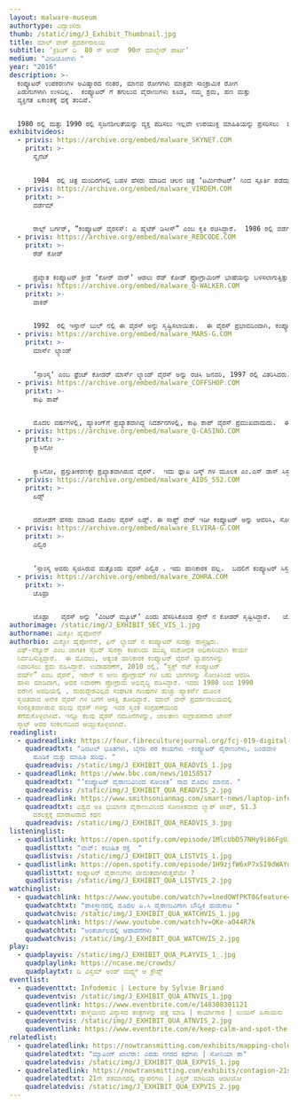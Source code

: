 ```yaml
---
layout: malware-museum
authortype: ವಿದ್ವಾಂಸರು
thumb: /static/img/J_Exhibit_Thumbnail.jpg
title: ಮಾಲ್‌ ವೇರ್‌ ಪ್ರದರ್ಶನಾಲಯ
subtitle: ʼಕ್ರಶಿಂಗ್‌ ದಿ  80 ಸ್‌ ಆಂಡ್‌  90ಸ್‌ ಮಾಲ್ವೇರ್‌ ಪಾರ್ಟಿʼ
medium: "ವೀಡಿಯೋಗಳು "
year: "2016"
description: >-
  ಕಂಪ್ಯೂಟರ್‌ ಉಪಕರಣಗಳ ಅವಿಷ್ಕಾರದ ನಂತರ, ಮಾನವ ರೋಗಗಳು ಮಾತ್ರವೇ ಸಾಂಕ್ರಾಮಿಕ ರೋಗ
  ಪಿಡುಗುಗಳಾಗಿ ಉಳಿದಿಲ್ಲ.  ಕಂಪ್ಯೂಟರ್‌ ಗೆ ತಗುಲುವ ವೈರಾಣುಗಳು ಕೂಡ, ನಮ್ಮ ಶ್ರಮ, ಹಣ ಮತ್ತು
  ವ್ಯಕ್ತಿಗತ ಏಕಾಂತಕ್ಕೆ ಧಕ್ಕೆ ತಂದಿವೆ.


  1980 ರಲ್ಲಿ ಮತ್ತು 1990 ರಲ್ಲಿ ಸೃಜನಶೀಲತೆಯನ್ನು ವ್ಯಕ್ತ ಪಡಿಸಲು ಇಲ್ಲವೇ ಉಪಯುಕ್ತ ಮಾಹಿತಿಯನ್ನು ಪ್ರಸರಿಸಲು  ಮೊದಲ ಕೋಡರ್‌ ಗಳು  ಮೈಕ್ರೋ ಸಾಫ್ಟ್‌ ಡಿಸ್ಕ್‌ ಆಪರೇಟಿಂಗ್‌ ಸಿಸ್ಟಮ್‌ (ಎಂ.ಎಸ್. ಡೋಸ್ ) ಮೂಲಕ ವೈರಾಣುಗಳ ರೂಪದಲ್ಲಿನ ಪ್ರೋಗ್ರಾಮ್‌ ಗಳನ್ನು ಹಬ್ಬಿಸುತ್ತಿದ್ದರು.  ಈಗ ಬಹುತೇಕ ಕಂಪ್ಯೂಟರ್‌ ವೈರಾಣುಗಳು  ದುರುದ್ದೇಶ ಪೂರಿತ ವಾಗಿ ರಚಿತಗೊಳ್ಳುತ್ತಿವೆ. ಮಿಕ್ಕೋ ಹೈಪೋನೆನ್‌, ಫಿನ್‌ ಲ್ಯಾಂಡ್‌ ನ ಕಂಪ್ಯೂಟರ್‌ ಸುರಕ್ಷಾ ಶಾಸ್ತ್ರಜ್ಞರು. ಇಂತಹ ಹಲವಾರು ಕುತೂಹಲ ಕಾರಿ ಕಂಪ್ಯೂಟರ್‌ ವೈರಾಣುಗಳನ್ನು ಸಂಗ್ರಹಿಸಿ, ಬೃಹತ್‌ ಸಂಕಲವನ್ನು ತಯಾರಿಸಿದ್ದಾರೆ.  ಈ ವೈರಾಣುಗಳನ್ನು ಸುರಕ್ಷಿತವಾಗಿ ವೀಕ್ಷಿಸ ಬಹುದು. ಅವುಗಳ ದಕ್ಷತೆ ಹಾಗೂ ಕಲ್ಪನೆಗೆ ನಾವು ಮಾರುಹೋಗದೆ ಇರಲಾರೆವು.
exhibitvideos:
  - privis: https://archive.org/embed/malware_SKYNET.COM
    pritxt: >-
      ಸ್ಕೈನೆಟ್


      1984  ರಲ್ಲಿ ಚಿತ್ರ ಮಂದಿರಗಳಲ್ಲಿ ಬಹಳ ಹೆಸರು ಮಾಡಿದ ಚಲನ ಚಿತ್ರ ʼಟರ್ಮಿನೇಟರ್ʼ‌ ನಿಂದ ಸ್ಪೂರ್ತಿ ಪಡೆದು ನಿರ್ಮಿಸಲಾದ ವೈರಸ್. ಕೃತಕ ಬುದ್ಧಿಶಕ್ತಿಯು ನಮ್ಮ ವಿಶ್ವವನ್ನು ತನ್ನ ವಶವಾಗಿಸಿಕೊಳ್ಳುವುದರ ಬಗೆಗೆ ಈ ವೈರಸ್‌ ಒಂದು ದಿಕ್‌ ಸೂಚಿಯಾಗಿದೆ. ಸೌಥ್‌ ಆಂಪ್ಟನ್‌ ವಿಶ್ವ ವಿದ್ಯಾಲಯದಲ್ಲಿ ತಾಂತ್ರಿಕ ಸಂಸ್ಕರಣೆ ಮತ್ತು ಅಲಂಕಾರ ಶಾಸ್ತ್ರದ ಪ್ರೊಫೆಸರ್‌ ಆಗಿ ಕಾರ್ಯ ನಿರ್ವಹಿಸುತ್ತಿರುವ ಜಸ್ಸಿ ಪರಿಕ್ಕಾ,  ಅವರು, “ ಕಂಪ್ಯೂಟರ್‌ ವೈರಸ್ ಗಳು, ತಮ್ಮದೇ ವಿಶಿಷ್ಟ ವೈಜ್ಞಾನಿಕ ಕಥನಗಳನ್ನು ಒದಗಿಸುತ್ತವೆ.  ಕೃತಕ ಜೀವಿಗಳನ್ನು ಸೃಷ್ಟಿಸುವ ಸಂಶೋಧನೆಯಲ್ಲಿ ವೈರಸ್‌ ಗಳ ಅಧ್ಯಯನ ಪ್ರಮುಖ ಪಾತ್ರ ವಹಿಸುತ್ತವೆ” ಎಂದು ಹೇಳಿದ್ದಾರೆ. ಈ ವೈರಸ್‌ “ನಾನು ಕರುಣಾಮಯ ವೈರಸ್” ಎಂದೂ,  ಬಳಕೆದಾರರಿಗೆ ಬಹಳ ಕೆಲಸ ಇರುವ ಕಾರಣ, ಅವರ ಕಂಪ್ಯೂಟರ್‌ ಸಿಸ್ಟಮ್‌ ಅನ್ನು ಮಂದಗೊಳಿಸಿ ಸಹಕಾರ ನೀಡಿದ್ದೇನೆ ಎಂದು ಘೋಷಿಸುತ್ತದೆ.
  - privis: https://archive.org/embed/malware_VIRDEM.COM
    pritxt: >-
      ವರ್ಡೆಮ್‌ 


      ರಾಲ್ಫ್‌ ಬರ್ಗರ್‌, “ಕಂಪ್ಯೂಟರ್‌ ವೈರಸಸ್:‌ ಎ ಹೈಟೆಕ್‌ ಡಿಸೀಸ್‌” ಎಂಬ ಕೃತಿ ರಚಿಸಿದ್ದಾರೆ.  1986 ರಲ್ಲಿ ವರ್ಡೆಮ್‌ ಎಂಬ ವೈರಸ್‌-ಕೋಡ್‌ ಅನ್ನು ತಮ್ಮ ಪುಸ್ತಕದಲ್ಲಿ ಬರೆದು ವೈರಸ್‌ ಗಳ ಸ್ವಭಾವವನ್ನು ಪರಿಚಯಿಸಿದ್ದಾರೆ. ಮೂಲತಹ ವರ್ಡೆಮ್‌ ಒಂದು ನಿದರ್ಶನವಾದರೂ ಸಹ, ಈ ಕೋಡ್‌ ನಿಂದ ಪ್ರೇರಿತರಾದ ಅನೇಕರು, ವರ್ಡೆಮ್‌ ವೈರಸ್‌ ನ ವಿವಿಧ ರೂಪಾಂತರಗಳನ್ನು ವಿಕಸನಗೊಳಿಸಿದರು.  ಈ ಮಾಲ್ವೇರ್‌ ಇಡೀ ವ್ಯವಸ್ಥೆಯನ್ನೇ ಆವರಿಸಿತು.  ಕಂಪ್ಯೂಟರ್‌  ಪರದೆಯ ಮೇಲೆ ಬಣ್ಣ ಬಣ್ಣದ ಆಕಾರಗಳನ್ನು ಸೃಷ್ಟಿಸಿ ಈ ಮೂಲಕ ಕಂಪ್ಯೂಟರ್‌ ಸಾಫ್ಟವೇರ್‌ ಕೆಡಿಸಿ , ವೈರಸ್‌ ಆವರಿಸಿರುವುದನ್ನು ಖಚಿತ ಪಡಿಸುತ್ತದೆ.
  - privis: https://archive.org/embed/malware_REDCODE.COM
    pritxt: >-
      ರೆಡ್‌ ಕೋಡ್‌ 


      ಪ್ರಖ್ಯಾತ ಕಂಪ್ಯೂಟರ್‌ ಕ್ರೀಡೆ ʼಕೋರ್‌ ವಾರ್ʼ ಆಡಲು ರೆಡ್‌ ಕೋಡ್‌ ಪ್ರೋಗ್ರಾಮಿಂಗ್‌ ಭಾಷೆಯನ್ನು ಬಳಸಲಾಗುತ್ತಿತ್ತು.  1980 ರಲ್ಲಿ  “ಸೈಂಟಿಫಿಕ್‌ ಅಮೇರಿಕನ್”‌ ನಲ್ಲಿ ಏ.ಕೆ.ಡ್ಯೂಡ್ನೇ ಅವರ ಲೇಖನಗಳ ಮೂಲಕ ಈ ಕ್ರೀಡೆಯು ಪ್ರಖ್ಯಾತಿ ಪಡೆಯಿತು.  ಈ ಕ್ರೀಡೆಯ ಮುಖ್ಯ ಉದ್ದೇಶ್ಯವೆಂದರೆ, ಎದುರಾಳಿಯ ಕೋಡ್‌ ಗೆ ಸಮರ್ಪಕವಾಗಿ ಪ್ರತಿಕೋಡ್‌ ಬರೆಯುವುದು.  ಹಾಸ್ಯಗಳನ್ನು ಮತ್ತು ಸೃಜನಾತ್ಮಕ ಅಭಿವ್ಯಕ್ತಿಗಳನ್ನು  ರಚಿಸಲು ಹಾಗೂ ಪ್ರೋಗ್ರಾಮಿಂಗ್‌ ಕಲೆಯ ಅತ್ಯುನ್ನತ ಮಿತಿಯನ್ನು ಪರೀಕ್ಷಿಸಲು ಸಹ ಈ ಪ್ರೋಗ್ರಾಮಿಂಗ್‌ ಭಾಷೆಯನ್ನು ಬಳಸಲಾಗುತ್ತದೆ. ಈ ಮಾಲ್‌ ವೇರ್‌ ಅಲ್ಲಿ ಇಬ್ಬರು ಎದುರಾಳಿಗಳು ರೆಡ್‌ ಕೋಡ್ ಬಳಸಿಕೊಂಡು ಕಾದಾಡುತ್ತಾರೆ, ಒಬ್ಬರು ಗೆಲುವನ್ನು ಸಾಧಿಸುತ್ತಾರೆ.  ಮೂವತ್ತು ವರ್ಷಗಳ ನಂತರವೂ ಈ ಕ್ರೀಡೆಯ ಕ್ಲಿಷ್ಟತೆ ಮತ್ತು ಸೃಜನಾತ್ಮಕತೆಗೆ ಸಾಕ್ಷಿಯಾಗಿದೆ, ಕೋರ್‌ ವಾರ್‌ ಕ್ರೀಡೆಯನ್ನು ಆಡುವ ಪ್ರೋಗ್ರಾಮರ್‌ ಗಳ ಸಣ್ಣ ಸಮೂಹ ಇಂದಿಗೂ ಇದೆ, 
  - privis: https://archive.org/embed/malware_Q-WALKER.COM
    pritxt: >-
      ವಾಕರ್‌   


      1992  ರಲ್ಲಿ ಇಸ್ತಾನ್‌ ಬುಲ್‌ ನಲ್ಲಿ ಈ ವೈರಸ್‌ ಅನ್ನು ಸೃಷ್ಟಿಸಲಾಯಿತು.  ಈ ವೈರಸ್‌ ಪ್ರಭಾವದಿಂದಾಗಿ, ಕಂಪ್ಯೂಟರ್‌ ಪರದೆಯ ಮೇಲೆ ಸತತವಾಗಿ ಒಬ್ಬ ವ್ಯಕ್ತಿಯು ನೆಡೆಯುವುದು ಗೋಚರವಾಗುತ್ತದೆ.  ಈ ಪಾತ್ರವು,  1980 ಯ ಕುಸ್ತಿ ಆಟವಾದ “ಕಮಡೋರ್‌ ಗೇಮ್‌ ಬ್ಯಾಡ್‌ ಸ್ಟ್ರೀಟ್‌ ಬ್ರಾಲರ್‌ “ ಎಂದು ಎಲ್ಲರೂ ಗುರುತಿಸಿದ್ದಾರೆ.  ಈ ವೈರಸ್‌ ಅನ್ನು ನಿರ್ಮಿಸಿರುವವರು ಯಾರು ಎಂದು ತಿಳಿದಿಲ್ಲ.  ಆದ್ದರಿಂದ, ಈ ಪ್ರತ್ಯೇಕ ಪಾತ್ರವನ್ನು ಏಕೆ ಸೃಷ್ಟಿಸಲಾಯಿತು, ಈ ಪಾತ್ರದ ಅರ್ಥವೇನು ಎಂಬ ಹಲವು ಪ್ರಶ್ನೆಗಳು ಉದ್ಭವಿಸಿವೆ.   ಕಂಪ್ಯೂಟರ್‌ ಪರದೆಯ ಮೇಲೆ ವ್ಯಕ್ತಿಯು ಸತತವಾಗಿ ನೆಡೆಯುವವರೆಗೂ ಬಳಕೆದಾರರು ಏನನ್ನೂ ಮಾಡಲಾಗುತ್ತಿರಲಿಲ್ಲ.  ಈ ಮಾಲ್‌ ವೇರ್‌ ನ ದೃಶ್ಯ ಗುಣವತ್ತತೆ ಉತ್ತಮವಾಗಿದೆ, ಆಕರ್ಷಣೀಯವಾಗಿದೆ.  
  - privis: https://archive.org/embed/malware_MARS-G.COM
    pritxt: >-
      ಮಾರ್ಸ್‌ ಲ್ಯಾಂಡ್‌ 


      ʼಸ್ಪಾಂಸ್ಕʼ ಎಂಬ ಫ್ರೆಂಚ್‌ ಕೋಡರ್‌ ಮಾರ್ಸ್‌ ಲ್ಯಾಂಡ್‌ ವೈರಸ್‌ ಅನ್ನು ರಚಿಸಿ ಜನವರಿ, 1997 ರಲ್ಲಿ ವಿತರಿಸಿದರು.  ಇವರು ಅನೇಕ ವೈರಸ್ ಗಳನ್ನು ಸೃಷ್ಟಿಸಿದ್ದಾರೆ.  ಅವರ ಉದ್ದೇಶ್ಯ ಹಾನಿ ಮಾಡುವುದಾಗಿರಲಿಲ್ಲ, ಕೋಡಿಂಗ್‌ ಮೂಲಕ ಸೃಜನಾತ್ಮಕ ಕಲೆಯ ಪ್ರಸರಣವಾಗಿತ್ತು.  ಹಾನಿಕಾರಕ ವೈರಸ್‌ ಗಳನ್ನು ಸೃಷ್ಟಿಸುವುದು ಸುಲಭ.  ಮಾರ್ಸ್‌ ವೈರಸ್‌ ಅನ್ನು ರನ್‌ ಮಾಡಿದಾಗ, ಮಾರ್ಸ್‌ ನ ನಕ್ಷೆಯು ಸೃಷ್ಟಿಯಾಗಿ ಜೊತೆಗೆ, “ವೈರಸ್‌ ಕೋಡಿಂಗ್‌  ಸೃಜನಾತ್ಮಕ ಎಂಬ” ಸಂದೇಶವು ಮೂಡುತ್ತದೆ.  ಇವರು ಸೃಷ್ಟಿಸಿದ ವೈರಸ್‌ ಗಳ ಸಮೂಹವು,  ʼಸ್ಪಾಂಸ್ಕ ವೈರಸ್‌ ಗಳುʼ ಎಂದೇ ಹೆಸರು ಮಾಡಿವೆ. 
  - privis: https://archive.org/embed/malware_COFFSHOP.COM
    pritxt: >-
      ಕಾಫಿ ಶಾಪ್‌ 


      ಮೊದಲ ವರ್ಷಗಳಲ್ಲಿ, ಹ್ಯಾಕಿಂಗ್‌ಗೆ ಪ್ರಖ್ಯಾತವಾಗಿದ್ದ ನಿದರ್ಶನಗಳಲ್ಲಿ, ಕಾಫಿ ಶಾಪ್‌ ವೈರಸ್‌ ಪ್ರಮುಖವಾದುದು.  ಈ ವೈರಸ್‌, ಕಂಪ್ಯೂಟರ್‌ ಅನ್ನು ಆವರಿಸಿದರೆ ,  ಕಂಪ್ಯೂಟರ್‌ ಸಿಸ್ಟಮ್‌ ನ ಎಲ್ಲಾ ಫೈಲ್ ಗಳನ್ನೂ ಅಳಿಸಿ ಕೇವಲ ಪರದೆಯ ಮೇಲೆ  ಗಾಂಜಾ ಎಲೆಯು ಮೂಡಿ ಅದರೊಂದಿಗೆ ʼಲೀಗಲೈಸ್‌ ಕನ್ನಾಬಿಸ್‌ʼ ಎಂಬ ಸಂದೇಶವನ್ನು ನೀಡುತ್ತಿತ್ತು. ಈ ವೈರಸ್‌ ನ ರಚನಕಾರರು ಯಾರೆಂದು ತಿಳಿಯದಿದ್ದರೂ, ಈ ವೈರಸ್‌ ಗಳ ಉದ್ದೇಶ ಹಾನಿಕಾರಕವಾದುದು ಎಂದು ಹೇಳಲಾಗುವುದಿಲ್ಲ.  ಈ ವೈರಸ್‌ಗಳು ಕಂಪ್ಯೂಟರ್‌ ಡಾಟಾದ ಅಪಹರಣ ಅಥವಾ ಭಯ ಮೂಡಿಸದಿದ್ದರೂ, ಉಪಯುಕ್ತ ಸಂದೇಶಗಳನ್ನು ಮತ್ತು ಮಾಹಿತಿಯನ್ನು ನೀಡುತ್ತಿದ್ದವು. 
  - privis: https://archive.org/embed/malware_Q-CASINO.COM
    pritxt: >-
      ಕ್ಯಾಸಿನೋ 


      ಕ್ಯಾಸಿನೋ, ಪ್ರಸ್ತುತೀಕರಣಕ್ಕೇ ಪ್ರಖ್ಯಾತವಾಗಿರುವ ವೈರಸ್‌.  ಇದು ಫ್ಲಾಪಿ ಡಿಸ್ಕ್‌ ಗಳ ಮೂಲಕ ಎಂ.ಎಸ್‌ ಡಾಸ್‌ ಸಿಸ್ಟಮ್ಸ್‌ ಅನ್ನು ಆವರಿಸಿಕೊಂಡು, “ ನಾನು ಈಗ ತಾನೆ ನಿಮ್ಮ ಡಿಸ್ಕ್ ಅಲ್ಲಿದ್ದ ಕೊಬ್ಬನ್ನು ಇಳಿಸಿದ್ದೇನೆ “ ಎಂಬ ಸಂದೇಶವನ್ನು ನೀಡುತ್ತಿತ್ತು.  ನಿಮ್ಮ ಡಾಟಾವನ್ನು ಹುಡುಕಲು ಪರದಾಡ ಬೇಕಾಗಿತ್ತು.  ಒಗಟನ್ನು ಬಿಡಿಸ ಬೇಕಾಗಿತ್ತು, ಸೆಣೆಸಾಟದಲ್ಲಿ ಗೆಲುವು ಸಾಧಿಸಿದರೆ, ನಿಮ್ಮ ಫೈಲ್ಸ್‌ ಗಳನ್ನು ಹಿಂಪಡೆಯ ಬಹುದಿತ್ತು , ಇಲ್ಲವೇ ಎಲ್ಲವೂ ನಾಶವಾಗಿ ಬಿಡುತ್ತಿತ್ತು.   ಕಂಪ್ಯೂಟರ್‌ ಅಲ್ಲಿ ಇರುವ ಎಲ್ಲ ಡಾಟಾ ವನ್ನು ಅಳಿಸಿ ಹಾಕುತ್ತಿದ್ದರೂ, ಈ ವಿದ್ವಂಸಕ ಸ್ವಭಾವವನ್ನು ಹೊರತು ಪಡಿಸಿದರೆ, ಕುತೂಹಲಕಾರಿ ಸನ್ನಿವೇಶವನ್ನು ಸೃಷ್ಟಿಸುತ್ತಿತ್ತು. ಭಾಷೆಯ ದೃಷ್ಟಿಯಿಂದ ಬಹಳ ಜನ ಇದನ್ನು ಅಪರಾಧ ಎಂದೇ ಪರಿಗಣಿಸಿದರು.  1990 ರ ಆದಿಯಲ್ಲಿ ಕ್ಯಾಸಿನೋ ವೈರಸ್‌ ಬಹಳವಾಗಿ ಕಾಡಿತು.  ಡಾಟಾವನ್ನು ಹಿಂಪಡೆಯಲು ಈ ವೈರಸ್‌ ಒಡ್ಡಿದ ಒಗಟನ್ನು ಬಿಡಿಸುವುದೇ ಸೂಕ್ತ ಎಂದು ಎಲ್ಲರೂ ಅಭಿಪ್ರಾಯ ಪಡುತ್ತಿದ್ದರು.  
  - privis: https://archive.org/embed/malware_AIDS_552.COM
    pritxt: >-
      ಏಡ್ಸ್


      ದರೋಡೆಗೆ ಹೆಸರು ಮಾಡಿದ ಮೊದಲ ವೈರಸ್‌ ಏಡ್ಸ್.‌ ಈ ಸಾಫ್ಟ್‌ ವೇರ್‌ ಇಡೀ ಕಂಪ್ಯೂಟರ್‌ ಅನ್ನು ಆವರಿಸಿ, ಸೋಂಕಿತ ಗೊಳಿಸುವುದಲ್ಲದೇ, ನಿಗದಿತ ಹಣ ಪಾವತಿಯಾಗದ ಹೊರತು ಅದನ್ನು ನಿವಾರಿಸಲಾಗುತ್ತಿರಲಿಲ್ಲ. 1989ರಲ್ಲಿ ಹಾರ್ವರ್ಡ್‌ ತರಬೇತಿ ಪಡೆದ   ಜೀವ ವಿಜ್ಞಾನಿ ಜೋಸೆಫ್‌ ಎಲ್‌ ಪೋಪ್‌ ಅವರು ದರೋಡೆಕೋರ ಡಿಸ್ಕ್‌ ಗಳನ್ನು  ಎಚ್.ಐ.ವಿ ಏಡ್ಸ್‌ ಕುರಿತಂತೆ ನೆಡೆದ ಅಂತರ್ರಾಷ್ಟ್ರೀಯ ಸಮ್ಮೇಳನದಲ್ಲಿ ಪಾಲ್ಗೊಂಡವರಿಗೆ ಹಂಚಿದರು.  ಒಂದು ಕಂಪ್ಯೂಟರ್‌ ಅನ್ನು  90 ಬಾರಿ ರಿ-ಬೂಟ್‌ ಮಾಡಿದ ನಂತರ , ಈ ಮಾಲ್‌ ವೇರ್‌ ಎಲ್ಲಾ ಫೈಲ್ಗಳನ್ನು ಎನ್ಕ್ರಿಪ್ಟ್‌ ಮಾಡುತ್ತಿತ್ತು, $ 189 ವಸೂಲಾತಿಯ ನಂತರ ಮತ್ತೆ ಡಿ-ಕ್ರಿಪ್ಟ್‌ ಮಾಡುತ್ತಿತ್ತು.  ಇತಿಹಾಸವು ಈ ವೈರಸ್‌ ಗೆ ಏಡ್ಸ್‌ ಟ್ರೋಜನ್‌ ಎಂಬ ಹೆಸರು ನೀಡಿದೆ. 
  - privis: https://archive.org/embed/malware_ELVIRA-G.COM
    pritxt: >-
      ಎಲ್ವಿರ 


      ʼಸ್ಪಾಂಸ್ಕ ಅವರು ಸೃಜಿಸಿರುವ ಮತ್ತೊಂದು ವೈರಸ್‌ ಎಲ್ವಿರ . ಇದು ಹಾನಿಕಾರಕ ವಲ್ಲ.  ಬದಲಿಗೆ ಕಂಪ್ಯೂಟರ್‌ ಸಿಸ್ಟಮ್‌ ಮೇಲೆ ಸ್ಟಾರ್‌ ವಾರ್‌ ಸ್ಕ್ರಾಲಿಂಗ್‌ ಟೆಕ್ ಸ್ಟ್ ಪ್ರಭಾವ ಬೀರುತ್ತದೆ.  1990ರಲ್ಲಿ ಎಲ್ವಿರ ಲೋಕಪ್ರಿಯವಾಯಿತು.ಈ ವೈರಸ್‌ ಸ್ಪ್ಯಾನಿಶ್‌ ಮತ್ತು ಫ್ರೆಂಚ್‌ ಭಾಷೆಯಲ್ಲಿ ವಿಷಯ ಹೊಂದಿದೆ.  ʼಸ್ಪಾಂಸ್ಕ ಅವರು ತಮ್ಮ ಗೆಳತಿಗಾಗಿ ರಸಿರುವ ಸೃಜನಾತ್ಮಕ ವೈರಸ್‌, “ಪ್ಯಾರಿಸ್‌ ನ “ತಾಮ್ರ-ಕೃಷ್ಣ ವರ್ಣದ ಬೆಡಗಿ, ನೀನು ನನಗೆ ಜೀವನದ ಹುರುಪು ನೀಡುತ್ತೀಯೆ”  ಎಂಬ ಸಂದೇಶ ನೀಡುತ್ತದೆ.  ಮಾರ್ಸ್‌ ಲ್ಯಾಂಡ್‌ ಅಂತೆಯೇ, ಎಲ್ವಿರ ಕೂಡ ಆಕರ್ಶಕ ಸೃಜನಶೀಲತೆ ಹೊಂದಿದೆ. 
  - privis: https://archive.org/embed/malware_ZOHRA.COM
    pritxt: >-
      ಜೊಹ್ರಾ 


      ಜೊಹ್ರಾ   ವೈರಸ್‌ ಅನ್ನು ʼವಿಂಟರ್‌ ಮ್ಯೂಟ್‌ʼ ಎಂದು ಹೆಸರಿಸಿಕೊಂಡ ಸ್ಪೇನ್‌ ನ ಕೋಡರ್‌ ಸೃಷ್ಟಿಸಿದ್ದಾರೆ.   ಜೊಹ್ರಾ   ಪ್ರೋಗ್ರಾಮ್‌ ಗಳಲ್ಲಿ ಮೌನವಾಗಿ ನುಸುಳಿ ಹರಡಿಕೊಳ್ಳುವ ವೈರಸ್‌.   ಪ್ರತಿ ವರ್ಷದ ಏಪ್ರಿಲ್‌ 14 ರಂದು   ಜೊಹ್ರಾ  ಚಟುವಟಿಕೆ ಹೊಂದಿ, ಕಂಪ್ಯೂಟರ್‌   ಪರದೆಯ ಮೇಲೆ ವಿಭಿನ್ನ ರಂಗುಗಳನ್ನು ಚೆಲ್ಲಿ “ ಜೊಹ್ರಾ ಎಂದೆಂದಿಗೂ ಇರುತ್ತದೆ!  ಅವಳಂದಿಗೆ ನೆಕ್ರೋಮಾಂಸಿ” ಎಂಬ ಸಂದೇಶ ನೀಡುತ್ತದೆ.  ಅಂದಿನ ಕಾಲದ ಆಂಟಿ ವೈರಸ್‌ ಗಳಿಂದ  ತಪ್ಪಿಸಿಕೊಳ್ಳಲು, ಜೊಹ್ರಾ  ವೈರಸ್‌ ʼಟಿ.ಬಿʼ, ʼಏವಿʼ, ಎಸ್.ಸಿ” ಅಥವಾ ʼಐವಿ” ಕೋಡ್‌ ಇರುವ ಫೈಲ್‌ ಗಳನ್ನು ಸೋಂಕಿತ ಗೊಳಿಸುತ್ತಿರಲಿಲ್ಲ.  ಬಹುತೇಕ ಎಲ್ಲ ಫೈಲ್‌ ಗಳಲ್ಲಿಯೂ ಈ ಕೋಡ್‌ ಗಳು ಇದ್ದ ಕಾರಣ ಆಂಟಿ ವೈರಸ್‌ ಗಳಿಂದ  ತಪ್ಪಿಸಿಕೊಂಡು ತನ್ನದೇ ಮಾರ್ಗವಾಗಿ ಹರಡುತ್ತಿತ್ತು.    
authorimage: /static/img/J_EXHIBIT_SEC_VIS_1.jpg
authorname: ಮಿಕ್ಕೋ ಹೈಪೋನೆನ್‌
authorbio: ಮಿಕ್ಕೋ ಹೈಪೋನೆನ್‌, ಫಿನ್‌ ಲ್ಯಾಂಡ್‌ ನ ಕಂಪ್ಯೂಟರ್‌ ಸುರಕ್ಷಾ ಶಾಸ್ತ್ರಜ್ಞರು. 
  ಎಫ್-ಸೆಕ್ಯೂರ್‌ ಎಂಬ ಜಾಗತಿಕ ಸೈಬರ್‌ ಸುರಕ್ಞಾ ಕಂಪನಿಯ ಮುಖ್ಯ ಸಂಶೋಧಕ ಅಧಿಕಾರಿಯಾಗಿ ಕಾರ್ಯ
  ನಿರ್ವಹಿಸುತ್ತಿದ್ದಾರೆ.  ಈ ಮೊದಲು, ಅತ್ಯಂತ ಹಾನಿಕಾರಕ ಕಂಪ್ಯೂಟರ್‌ ವೈರಸ್‌ ವ್ಯಾಪನಗಳನ್ನು
  ನಿವಾರಿಸಲು ಶ್ರಮ ವಹಿಸಿದ್ದಾರೆ. ಉದಾಹರಣೆಗೆ, 2010 ರಲ್ಲಿ, “ಸ್ಟಕ್ಸ್‌ ನೆಟ್‌ ಕಂಪ್ಯೂಟರ್‌
  ವರ್ಮ್” ಎಂಬ ವೈರಸ್‌, ಇರಾನ್‌ ನ ಅಣು ಪ್ರೋಗ್ರಾಮ್‌ ಗಳ ಬಹು ಭಾಗಗಳನ್ನು ಸೋಂಕಿನಿಂದ ಆವರಿಸಿ
  ಹಾಳು ಮಾಡಿದಾಗ, ಅದರ ನಿವಾರಣಾ ಪ್ರೋಗ್ರಾಮ ಅಭಿವೃದ್ಧಿ ಪಡಿಸಿದ್ದಾರೆ. ಇವರು 1980 ರಿಂದ 1990
  ವರೆಗಿನ ಅವಧಿಯಲ್ಲಿ , ದುರುದ್ದೇಶವಿಲ್ಲದ ಸಂಘಟಿತ ಗುಂಪುಗಳ ಹುಚ್ಚು ಹ್ಯಾಕರ್ಸ್‌ ಮೂಲಕ
  ಸೃಜಿತವಾದ ಅನೇಕ ವೈರಸ್‌ ಗಳ ಬಗೆಗೆ ಆಸಕ್ತಿ ತೋರಿದ್ದಾರೆ. ಮಾಲ್‌ ವೇರ್‌ ಪ್ರದರ್ಶನಾಲಯದಲ್ಲಿ
  ಸಂರಕ್ಷಿತವಾಗಿರುವ ಹಲವು ವೈರಸ್‌ ಗಳನ್ನು ಇವರ ಸ್ವಂತ ಸಂಗ್ರಹಣೆಯಿಂದ
  ತೆಗೆದುಕೊಳ್ಳಲಾಗಿದೆ. ಇನ್ನೂ ಕೆಲವು ವೈರಸ್‌ ನಮೂನೆಗಳನ್ನು, ಜಾಲತಾಣ ಸಂಗ್ರಾಹಕರಾದ ಜೇಸನ್‌
  ಸ್ಕಾಟ್‌ ಅವರ ಸಂಕಲನದಿಂದ ಆಯ್ದುಕೊಳ್ಳಲಾಗಿದೆ.
readinglist:
  - quadreadlink: https://four.fibreculturejournal.org/fcj-019-digital-monsters-binary-aliens-%E2%80%93-computer-viruses-capitalism-and-the-flow-of-information/
    quadreadtxt: "ಡಿಜಿಟಲ್‌ ಭೂತಗಳು, ಬೈನರಿ ಪರ ಕಾಯಗಳು -ಕಂಪ್ಯೂಟರ್‌ ವೈರಾಣುಗಳು, ಬಂಡವಾಳ
      ಹೂಡಿಕೆ ಮತ್ತು ಮಾಹಿತಿ ಹರಿವು. "
    quadreadvis: /static/img/J_EXHIBIT_QUA_READVIS_1.jpg
  - quadreadlink: https://www.bbc.com/news/10158517
    quadreadtxt: "ʼಕಂಪ್ಯೂಟರ್‌ ವೈರಾಣುವಿನಿಂದ ಸೋಂಕಿತʼ ನಾದ ಮೊದಲ ಮಾನವ. "
    quadreadvis: /static/img/J_EXHIBIT_QUA_READVIS_2.jpg
  - quadreadlink: https://www.smithsonianmag.com/smart-news/laptop-infected-worlds-most-dangerous-viruses-sold-13-million-180972315/
    quadreadtxt: ವಿಶ್ವದ ಅತಿ ಭಯಾನಕ ವೈರಾಣುವಿನಿಂದ ಸೋಂಕಿತವಾದ ಲ್ಯಾಪ್‌ ಟಾಪ್,‌ $1.3
      ದಶಲಕ್ಷಕ್ಕೆ ಮಾರಾಟವಾದ ಕಥನ
    quadreadvis: /static/img/J_EXHIBIT_QUA_READVIS_3.jpg
listeninglist:
  - quadlistlink: https://open.spotify.com/episode/1MlcUbD57NHy9i86FgUJSt
    quadlisttxt: "ವಾವ್‌: ಕಲುಷಿತ ರಕ್ತ  "
    quadlistvis: /static/img/J_EXHIBIT_QUA_LISTVIS_1.jpg
  - quadlistlink: https://open.spotify.com/episode/1H9zjfW6xP7xSI9dWAYq7K
    quadlisttxt: ಕಂಫ್ಯೂಟರ್‌ ವೈರಾಣುಗಳು ಜೀವಂತವಾಗಿರುತ್ತವೆಯೇ ?
    quadlistvis: /static/img/J_EXHIBIT_QUA_LISTVIS_2.jpg
watchinglist:
  - quadwatchlink: https://www.youtube.com/watch?v=lnedOWfPKT0&feature=emb_imp_woyt
    quadwatchtxt: "ಪಾಕಿಸ್ಥಾನದಲ್ಲಿ ಮೊದಲ ಪಿ.ಸಿ ವೈರಾಣುವಿಗಾಗಿ ಬೌದ್ಧಿಕ ಹುಡುಕಾಟ "
    quadwatchvis: /static/img/J_EXHIBIT_QUA_WATCHVIS_1.jpg
  - quadwatchlink: https://www.youtube.com/watch?v=QKe-aO44R7k
    quadwatchtxt: "ಅಂತರ್ಜಾಲದಲ್ಲಿ ಆಪಾದನೆಗಳು "
    quadwatchvis: /static/img/J_EXHIBIT_QUA_WATCHVIS_2.jpg
play:
  - quadplayvis: /static/img/J_EXHIBIT_QUA_PLAYVIS_1_.jpg
    quadplaylink: https://ncase.me/crowds/
    quadplaytxt: ದಿ ವಿಸ್ಡಮ್ ಅಂಡ್ ಮದ್ನ್ಸ್ ಆ ಕ್ರೌಡ್ಸ್
eventlist:
  - quadeventtxt: Infodemic | Lecture by Sylvie Briand
    quadeventvis: /static/img/J_EXHIBIT_QUA_ATNVIS_1.jpg
    quadeventlink: https://www.eventbrite.com/e/148308301121
  - quadeventtxt: ತಾಳ್ಮೆಯಿಂದ ವಿನ್ಯಾಸದ ತಂತ್ರಗಳನ್ನು ಪತ್ತೆ ಮಾಡಿ | ಕಾರ್ಯಾಗಾರ | ಲುಯಿಸ್ ಹಿಸಾಯಸು
    quadeventvis: /static/img/J_EXHIBIT_QUA_ATNVIS_2.jpg
    quadeventlink: https://www.eventbrite.com/e/keep-calm-and-spot-the-design-tricks-workshop-registration-148145012721
relatedlist:
  - quadrelatedlink: https://nowtransmitting.com/exhibits/mapping-cholera/
    quadrelatedtxt: "ಮ್ಯಾಪಿಂಗ್‌ ಖಾಲೆರಾ: ಎರಡು ನಗರದ ಕಥೆಗಳು | ಸೋನಿಯಾ ಶಾ"
    quadrelatedvis: /static/img/J_EXHIBIT_QUA_EXPVIS_1.jpg
  - quadrelatedlink: https://nowtransmitting.com/exhibits/contagion-21st-century/
    quadrelatedtxt: 21ನೇ ಶತಮಾನದಲ್ಲಿ ವ್ಯಾಪನಗಳು | ಎಸ್ತರ್‌ ಮಾರಿಯಾ ಆಂಟಿಯೋ
    quadrelatedvis: /static/img/J_EXHIBIT_QUA_EXPVIS_2.jpg
---
```

